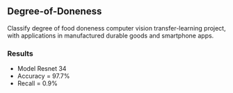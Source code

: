 ## Degree-of-Doneness
Classify degree of food doneness computer vision transfer-learning project, with applications in manufactured durable goods and smartphone apps.

### Results

* Model  Resnet 34
* Accuracy = 97.7%
* Recall = 0.9%
